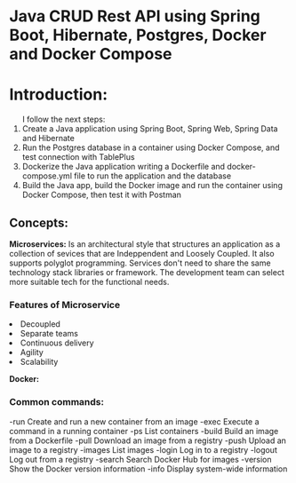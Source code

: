 # Java CRUD Rest API using Spring Boot, Hibernate, Postgres, Docker and Docker Compose

<h1>Introduction:</h1>
<ol>
I follow the next steps:
<li>Create a Java application using Spring Boot, Spring Web, Spring Data and Hibernate</li>
<li>Run the Postgres database in a container using Docker Compose, and test connection with TablePlus</li>
<li>Dockerize the Java application writing a Dockerfile and docker-compose.yml file to run the application and the database</li>
<li>Build the Java app, build the Docker image and run the container using Docker Compose, then test it with Postman</li>
</ol>

<h2> Concepts:</h2>
<p><strong>Microservices:</strong>
Is an architectural style that structures an application as a collection of sevices that are Indeppendent and Loosely Coupled.
It also supports polyglot  programming. Services don't need to share the same technology stack libraries or framework. The development team can select more suitable tech for the functional needs.

<h3>Features of Microservice</h3>
<li>Decoupled</li>
<li>Separate teams</li>
<li>Continuous delivery</li>
<li>Agility</li>
<li>Scalability</li>

</p>    


<p><strong>Docker:</strong>
<h3>Common commands:</h3>
  -run         Create and run a new container from an image
  -exec        Execute a command in a running container
  -ps          List containers
  -build       Build an image from a Dockerfile
  -pull        Download an image from a registry
  -push        Upload an image to a registry
  -images      List images
  -login       Log in to a registry
  -logout      Log out from a registry
  -search      Search Docker Hub for images
  -version     Show the Docker version information
  -info        Display system-wide information
</p>  
